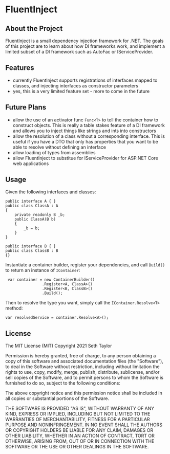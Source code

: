 # FluentInject
## About the Project

FluentInject is a small dependency injection framework for .NET. The goals of this project are to learn about how DI frameworks work, and implement a limited subset of a DI framework such as AutoFac or IServiceProvider.

## Features

- currently FluentInject supports registrations of interfaces mapped to classes, and injecting interfaces as constructor parameters
- yes, this is a very limited feature set - more to come in the future

## Future Plans

- allow the use of an activator func `Func<T>` to tell the container how to construct objects. This is really a table stakes feature of a DI framework and allows you to inject things like strings and ints into constructors
- allow the resolution of a class without a corresponding interface. This is useful if you have a DTO that only has properties that you want to be able to resolve without defining an interface
- allow loading of types from assemblies
- allow FluentInject to substitue for IServiceProvider for ASP.NET Core web applications

## Usage

Given the following interfaces and classes:
```
public interface A { }
public class ClassA : A
{
    private readonly B _b;
    public ClassA(B b)
    {
        _b = b;
    }
}

public interface B { }
public class ClassB : B
{}
```

Instantiate a container builder, register your dependencies, and call `Build()` to return an instance of `IContainer`:

```
 var container = new ContainerBuilder()
                .Register<A, ClassA>()
                .Register<B, ClassB>()
                .Build();
```

Then to resolve the type you want, simply call the `IContainer.Resolve<T>` method:

```
var resolvedService = container.Resolve<A>();
```

## License

The MIT License (MIT)
Copyright 2021 Seth Taylor

Permission is hereby granted, free of charge, to any person obtaining a copy of this software and associated documentation files (the "Software"), to deal in the Software without restriction, including without limitation the rights to use, copy, modify, merge, publish, distribute, sublicense, and/or sell copies of the Software, and to permit persons to whom the Software is furnished to do so, subject to the following conditions:

The above copyright notice and this permission notice shall be included in all copies or substantial portions of the Software.

THE SOFTWARE IS PROVIDED "AS IS", WITHOUT WARRANTY OF ANY KIND, EXPRESS OR IMPLIED, INCLUDING BUT NOT LIMITED TO THE WARRANTIES OF MERCHANTABILITY, FITNESS FOR A PARTICULAR PURPOSE AND NONINFRINGEMENT. IN NO EVENT SHALL THE AUTHORS OR COPYRIGHT HOLDERS BE LIABLE FOR ANY CLAIM, DAMAGES OR OTHER LIABILITY, WHETHER IN AN ACTION OF CONTRACT, TORT OR OTHERWISE, ARISING FROM, OUT OF OR IN CONNECTION WITH THE SOFTWARE OR THE USE OR OTHER DEALINGS IN THE SOFTWARE.
